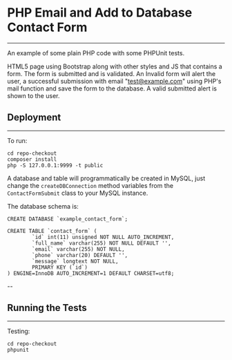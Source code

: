 # PHP Email and Add to Database Contact Form
------

An example of some plain PHP code with some PHPUnit tests.

HTML5 page using Bootstrap along with other styles and JS that contains a form. The form is submitted and is validated. An Invalid form will alert the user, a successful submission with email "test@example.com" using PHP's mail function and save the form to the database. A valid submitted alert is shown to the user.


## Deployment
------

To run:

```
cd repo-checkout
composer install
php -S 127.0.0.1:9999 -t public
```

A database and table will programmatically be created in MySQL, just change the `createDBConnection` method variables from the `ContactFormSubmit` class to your MySQL instance.

The database schema is:

```
CREATE DATABASE `example_contact_form`;

CREATE TABLE `contact_form` (
		`id` int(11) unsigned NOT NULL AUTO_INCREMENT,
		`full_name` varchar(255) NOT NULL DEFAULT '',
		`email` varchar(255) NOT NULL,
		`phone` varchar(20) DEFAULT '',
		`message` longtext NOT NULL,
		PRIMARY KEY (`id`)
) ENGINE=InnoDB AUTO_INCREMENT=1 DEFAULT CHARSET=utf8;
```

--

## Running the Tests
----

Testing:

```
cd repo-checkout
phpunit
```
